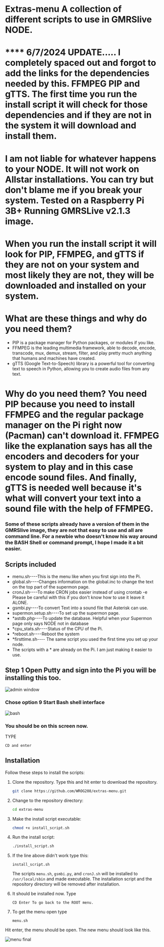 # Extras-menu A collection of different scripts to use in GMRSlive NODE.

# **** 6/7/2024 UPDATE..... I completely spaced out and forgot to add the links for the dependencies needed by this. FFMPEG  PIP  and gTTS. The first time you run the install script it will check for those dependencies and if they are not in the system it will download and install them.

# I am not liable for whatever happens to your NODE. It will not work on Allstar installations. You can try but don't blame me if you break your system.  Tested on a Raspberry Pi 3B+ Running GMRSLive v2.1.3 image.
 
 
# When you run the install script it will look for PIP, FFMPEG, and gTTS if they are not on your system and most likely they are not, they will be downloaded and installed on your system.
# What are these things and why do you need them?
- PIP is a package manager for Python packages, or modules if you like.
- FFMPEG is the leading multimedia framework, able to decode, encode, transcode, mux, demux, stream, filter, and play pretty much anything that humans and machines have created.
- gTTS (Google Text-to-Speech) library is a powerful tool for converting text to speech in Python, allowing you to create audio files from any text.
# Why do you need them? You need PIP because you need to install FFMPEG and the regular package manager on the Pi right now (Pacman) can't download it. FFMPEG like the explanation says has all the encoders and decoders for your system to play and in this case encode sound files. And finally, gTTS is needed well because it's what will convert your text into a sound file with the help of FFMPEG. 

### Some of these scripts already have a version of them in the GMRSlive image, they are not that easy to use and all are command line. For a newbie who doesn't know his way around the BASH Shell or command prompt, I hope I made it a bit easier.

## Scripts included
- menu.sh----This is the menu like when you first sign into the Pi.
- global.sh----Changes information on the global.inc to change the text on the top part of the supermon page.
- cronJ.sh----To make CRON jobs easier instead of using crontab -e Please be careful with this if you don't know how to use it leave it ALONE.
- gsmbi.py----To convert Text into a sound file that Asterisk can use.
- supermon.setup.sh----To set up the supermon page.
- *astdb.php----To update the database. Helpful when your Supermon page only says NODE not in database
- *cpu_stats.sh----Status of the CPU of the Pi.
- *reboot.sh----Reboot the system
- *firsttime.sh---- The same script you used the first time you set up your node.
- The scripts with a * are already on the Pi. I am just making it easier to use.


## Step 1 Open Putty and sign into the Pi you will be installing this too.

![admin window](https://github.com/WROG208/extras-menu/assets/147953407/eac9e73a-42f5-409b-aebc-94d89a85f245)
### Chose option 9 Start Bash shell interface

![bash](https://github.com/WROG208/extras-menu/assets/147953407/3baee1ad-ff75-45a9-8d56-4eb24e7e3c9a)
### You should be on this screen now. 
TYPE
```
CD and enter
```

## Installation

Follow these steps to install the scripts:

1. Clone the repository. Type this and hit enter to download the repository.
    ```sh
    git clone https://github.com/WROG208/extras-menu.git
    ```

2. Change to the repository directory:
    ```sh
    cd extras-menu
    ```

3. Make the install script executable:
    ```sh
    chmod +x install_script.sh
    ```

4. Run the install script:
    ```sh
    ./install_script.sh
    ```

5. If the line above didn't work type this:
    ```
    install_script.sh
    ```
    
    The scripts `menu.sh`, `gsmbi.py`, and `cronJ.sh` will be installed to `/usr/local/sbin` and made executable. The installation script and the repository directory will be removed after installation.


6. It should be installed now. Type
    ```
    CD Enter To go back to the ROOT menu.
    ```

7. To get the menu open type
    ```
    menu.sh
    ```
Hit enter, the menu should be open.
The new menu should look like this.

![menu final](https://github.com/WROG208/extras-menu/assets/147953407/2ead93ff-5020-4fd9-b740-8c2980108f5f)
